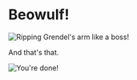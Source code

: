 Beowulf!
========

![Ripping Grendel's arm like a boss!](/images/beowulf.jpg)

And that's that.

![You're done!](/images/youredone.gif)

